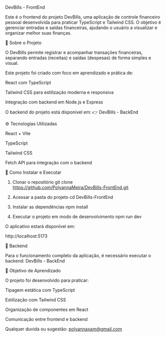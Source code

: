 DevBills - FrontEnd

Este é o frontend do projeto DevBills, uma aplicação de controle financeiro pessoal desenvolvida para praticar TypeScript e Tailwind CSS.
O objetivo é gerenciar entradas e saídas financeiras, ajudando o usuário a visualizar e organizar melhor suas finanças.

📘 Sobre o Projeto

O DevBills permite registrar e acompanhar transações financeiras, separando entradas (receitas) e saídas (despesas) de forma simples e visual.

Este projeto foi criado com foco em aprendizado e prática de:

React com TypeScript

Tailwind CSS para estilização moderna e responsiva

Integração com backend em Node.js e Express

O backend do projeto está disponível em:
👉 DevBills - BackEnd

⚙️ Tecnologias Utilizadas

React + Vite

TypeScript

Tailwind CSS

Fetch API para integração com o backend

🚀 Como Instalar e Executar
1. Clonar o repositório
git clone https://github.com/PolyannaMeira/DevBills-FrontEnd.git

2. Acessar a pasta do projeto
cd DevBills-FrontEnd

3. Instalar as dependências
npm install

4. Executar o projeto em modo de desenvolvimento
npm run dev


O aplicativo estará disponível em:

http://localhost:5173

🔗 Backend

Para o funcionamento completo da aplicação, é necessário executar o backend:
DevBills - BackEnd

🧩 Objetivo de Aprendizado

O projeto foi desenvolvido para praticar:

Tipagem estática com TypeScript

Estilização com Tailwind CSS

Organização de componentes em React

Comunicação entre frontend e backend

Qualquer duvida ou sugestão:
polyannaxam@gmail.com
